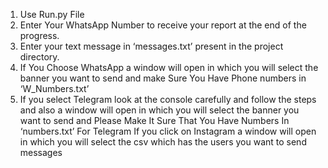 1.	Use Run.py File
2.	Enter Your WhatsApp Number to receive your report at the end of the progress.
3.	Enter your text message in ‘messages.txt’ present in the project directory. 
4.	If You Choose WhatsApp a window will open in which you will select the banner you want to send and make Sure You Have Phone numbers in ‘W_Numbers.txt’
5.	If you select Telegram look at the console carefully and follow the steps and also a window will open in which you will select the banner you want to send and Please Make It Sure That You Have Numbers In ‘numbers.txt’ For Telegram 
If you click on Instagram a window will open in which you will select the csv which has the users you want to send messages 
